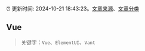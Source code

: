 :alarm_clock: 更新时间: 2024-10-21 18:43:23。[文章来源](/README.md)、[文章分类](/TAGS.md)

## Vue


> 关键字：`Vue`、`ElementUI`、`Vant`



